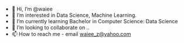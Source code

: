 - 👋 Hi, I’m @waiee
- 👀 I’m interested in Data Science, Machine Learning.
- 🌱 I’m currently learning Bachelor in Computer Science: Data Science
- 💞️ I’m looking to collaborate on ..
- 📫 How to reach me - email waiee_z@yahoo.com

<!---
waiee/waiee is a ✨ special ✨ repository because its `README.md` (this file) appears on your GitHub profile.
You can click the Preview link to take a look at your changes.
--->
